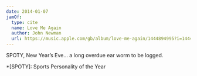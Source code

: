 ```yaml
---
date: 2014-01-07
jamOf:
  type: cite
  name: Love Me Again
  author: John Newman
  url: https://music.apple.com/gb/album/love-me-again/1444894995?i=1444895012
---
```


SPOTY, New Year’s Eve… a long overdue ear worm to be logged.

*[SPOTY]: Sports Personality of the Year
